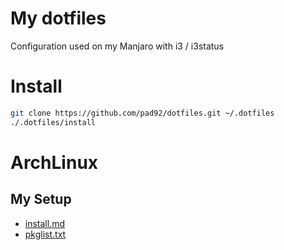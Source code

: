 # My dotfiles

Configuration used on my Manjaro with i3 / i3status

# Install

```sh
git clone https://github.com/pad92/dotfiles.git ~/.dotfiles
./.dotfiles/install
```

# ArchLinux

## My Setup

- [install.md](https://github.com/pad92/dotfiles/blob/master/archlinux/install.md)
- [pkglist.txt](https://raw.githubusercontent.com/pad92/dotfiles/master/archlinux/pkglist.txt)

